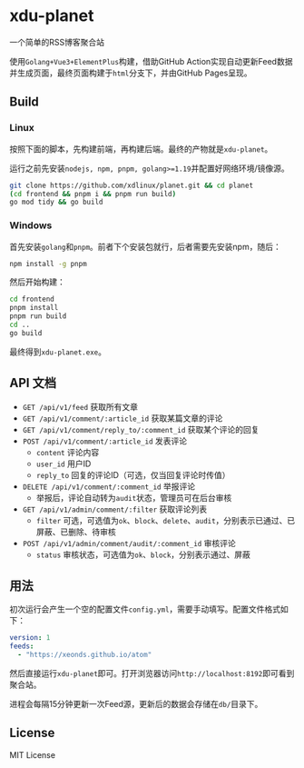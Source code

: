 # xdu-planet

一个简单的RSS博客聚合站

使用`Golang+Vue3+ElementPlus`构建，借助GitHub Action实现自动更新Feed数据并生成页面，最终页面构建于`html`分支下，并由GitHub Pages呈现。

## Build

### Linux

按照下面的脚本，先构建前端，再构建后端。最终的产物就是`xdu-planet`。

运行之前先安装`nodejs, npm, pnpm, golang>=1.19`并配置好网络环境/镜像源。

```bash
git clone https://github.com/xdlinux/planet.git && cd planet
(cd frontend && pnpm i && pnpm run build)
go mod tidy && go build
```

### Windows

首先安装`golang`和`pnpm`。前者下个安装包就行，后者需要先安装npm，随后：

```bash
npm install -g pnpm
```

然后开始构建：

```bash
cd frontend
pnpm install
pnpm run build
cd ..
go build
```

最终得到`xdu-planet.exe`。

## API 文档

- `GET /api/v1/feed` 获取所有文章
- `GET /api/v1/comment/:article_id` 获取某篇文章的评论
- `GET /api/v1/comment/reply_to/:comment_id` 获取某个评论的回复
- `POST /api/v1/comment/:article_id` 发表评论
  - `content` 评论内容
  - `user_id` 用户ID
  - `reply_to` 回复的评论ID（可选，仅当回复评论时传值）
- `DELETE /api/v1/comment/:comment_id` 举报评论
  - 举报后，评论自动转为`audit`状态，管理员可在后台审核
- `GET /api/v1/admin/comment/:filter` 获取评论列表
  - `filter` 可选，可选值为`ok`、`block`、`delete`、`audit`，分别表示已通过、已屏蔽、已删除、待审核
- `POST /api/v1/admin/comment/audit/:comment_id` 审核评论
  - `status` 审核状态，可选值为`ok`、`block`，分别表示通过、屏蔽

## 用法

初次运行会产生一个空的配置文件`config.yml`，需要手动填写。配置文件格式如下：

```yaml
version: 1
feeds:
  - "https://xeonds.github.io/atom"
```

然后直接运行`xdu-planet`即可。打开浏览器访问`http://localhost:8192`即可看到聚合站。

进程会每隔15分钟更新一次Feed源，更新后的数据会存储在`db/`目录下。

## License

MIT License
